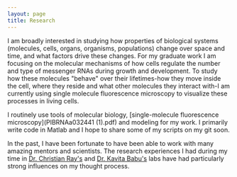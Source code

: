 ```yaml
---
layout: page
title: Research
---
```

I am broadly interested in studying how properties of biological systems (molecules, cells, organs, organisms, populations) change over space and time, and what factors drive these changes. For my graduate work I am focusing on the molecular mechanisms of how cells regulate the number and type of messenger RNAs during growth and development. To study how these molecules "behave" over their lifetimes-how they move inside the cell, where they reside and what other molecules they interact with-I am currently using single molecule fluorescence microscopy to visualize these processes in living cells.

I routinely use tools of molecular biology, [single-molecule fluorescence microscopy](PIBRNAa032441 (1).pdf) and modeling for my work.  I primarily write code in Matlab and I hope to share some of my scripts on my git soon.

In the past, I have been fortunate to have been able to work with many amazing mentors and scientists. The research experiences I had during my time in [Dr. Christian Ray's](http://jcjray.com/) and [Dr. Kavita Babu's](http://www.babulab.org/home) labs have had particularly strong influences on my thought process. 
